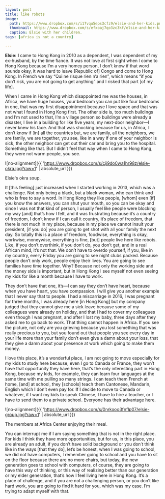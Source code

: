 ```yaml
---
layout: post
title: like robots
image:
  path: https://www.dropbox.com/s/i17vqu5eps3cfz9/elsie-and-her-kids.png?raw=1
  thumbnail: https://www.dropbox.com/s/efxoaj7qo3zc3kf/elsie-and-her-kids_thumbnail.png?raw=1
  caption: Elsie with her children.
tags: [africa is not a country]

---
```


**Elsie:** I came to Hong Kong in 2010 as a dependent, I was dependent of my ex-husband, by the time fiancé. It was not love at first sight when I come to Hong Kong because I’m a very homey person, I don’t know if that word sounds okay, it was hard to leave [Republic of] Congo and come to Hong Kong. In French we say “Qui ne risque rien n’a rien”, which means “if you don’t risk, you are not going to get anything” and I risked that part [of my life]. 

When I came in Hong Kong which disappointed me was the houses, in Africa, we have huge houses, your bedroom you can put like four bedrooms in one, that was my first disappointment because I love space and that was not what I found in Hong Kong first. The other side is, too much buildings and I’m not used to that, I’m a village person so buildings were already a disaster, I live in a building for like five years, my next-door neighbor—I never knew his face. And that was shocking because for us, in Africa, I don’t know if [in] all the countries but, we are family, all the neighbors, we are family, we are together, you see, like in a way if one of your neighbor is sick, the other neighbor can get out their car and bring you to the hospital. Something like that. But I didn’t feel that way when I came to Hong Kong, they were not warm people, you see. 

![no-alignment]({{ 'https://www.dropbox.com/s/cij9do0wa1hr98z/elsie-okra.jpg?raw=1' | absolute_url }})
  <figcaption>Elsie's okra soup.</figcaption>

It [this feeling] just increased when I started working in 2013, which was a challenge. Not only being a black, but a black woman, who can think and who is free to say a word. In Hong Kong they like people, [whom] even [if] you know the answers, you can shut your mouth, so you can be okay and since I was not that kind of person, I usually feel like people were blocking my way [and] that’s how I felt, and it was frustrating because it’s a country of freedom, I don’t know if I can call it country, it’s place of freedom, that there is not much in my place, because in my place we cannot insult your president, [if you do] you are going to get shot with all your family the next day. So totally this is a place of freedom, foodwise, everything is okay, workwise, moneywise, everything is fine, [but] people live here like robots. Like, if you don’t overthink, if you don’t do, you don’t get, and in a real African mind, it’s not that. We don’t have to overdo yourself, if you, like in my country, every Friday you are going to see night clubs packed. Because people don’t only work, people enjoy their lives. You are going to see families have time together. Why? Because not only the working side and the money side is important, but in Hong Kong I see myself not even seeing my kids for like a month because I have to work. 

They don’t have that one, it’s—I can say they don’t have heart, because when you have heart, you have compassion. I will give you another example that I never say that to people. I had a miscarriage in 2016, I was pregnant for three months, I was already here [in Hong Kong] but my company judged that they cannot give me a sick leave because some of my colleagues were already on holiday, and that I had to cover my colleagues even though I was pregnant, and after I lost my baby, three days after they asked me to go back to work. That thing cannot happen in Africa. If you see the picture, not only are you grieving because you lost something that was really precious to you, but you found out that people you see every day in your life more than your family don’t even give a damn about your loss, that they give a damn about your presence at work which going to make them money. 

I love this place, it’s a wonderful place, I am not going to move especially for my kids to study here because, even I go to Canada or France, they won’t have that opportunity they have here, that’s the only interesting part in Hong Kong, because my kids, for example, they can learn four languages at the same time with me pulling so many strings. I can teach them French at home, [and] at school, they [schools] teach them Cantonese, Mandarin, English which I don’t even pay for. If I decide to move to Canada or whatever, if I want my kids to speak Chinese, I have to hire a teacher, or I have to send them to a private school. Everyone has their advantage here. 

![no-alignment]({{ 'https://www.dropbox.com/s/0nrkooo3fnflp07/elsie-group.jpg?raw=1' | absolute_url }})
  <figcaption>The members at Africa Center enjoying their meal.</figcaption>

You can interrupt me if I am saying something that is not in the right place. For kids I think they have more opportunities, but for us, in this place, you are already an adult, if you don’t have solid background or you don’t think like in the ways [that they do], let’s be honest, when I was going to school, we did not have computers, I remember going to school and you have to sit on the floor because there are no more chairs, but today, the new generation goes to school with computers, of course, they are going to have this way of thinking, or this way of realizing better than our generation or my elder generation, that’s how I feel living here in Hong Kong. It’s a place of challenge, and if you are not a challenging person, or you don’t like hard work, you are going to find it hard for you, which was my case. I’m trying to adapt myself with that.


